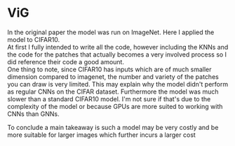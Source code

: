# ViG
In the original paper the model was run on ImageNet.  Here I applied the model to CIFAR10.  
At first I fully intended to write all the code, however including the KNNs and the code for the patches that actually becomes a very involved process so I did reference their code a good amount.  
One thing to note, since CIFAR10 has inputs which are of much smaller dimension compared to imagenet, the number and variety of the patches you can draw is very limited.  This may explain why the model didn't perform as regular CNNs on the CIFAR dataset.
Furthermore the model was much slower than a standard CIFAR10 model.  I'm not sure if that's due to the complexity of the model or because GPUs are more suited to working with CNNs than GNNs.

To conclude a main takeaway is such a model may be very costly and be more suitable for larger images which further incurs a larger cost
